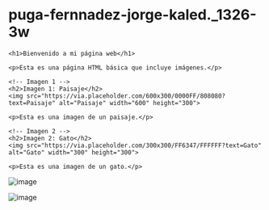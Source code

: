 # puga-fernnadez-jorge-kaled._1326-3w

<!DOCTYPE html>
<html lang="es">
<head>
    <meta charset="UTF-8">
    <meta name="viewport" content="width=device-width, initial-scale=1.0">
    <title>Página Básica con Imágenes</title>
</head>
<body>

    <h1>Bienvenido a mi página web</h1>
    
    <p>Esta es una página HTML básica que incluye imágenes.</p>
    
    <!-- Imagen 1 -->
    <h2>Imagen 1: Paisaje</h2>
    <img src="https://via.placeholder.com/600x300/0000FF/808080?text=Paisaje" alt="Paisaje" width="600" height="300">

    <p>Esta es una imagen de un paisaje.</p>
    
    <!-- Imagen 2 -->
    <h2>Imagen 2: Gato</h2>
    <img src="https://via.placeholder.com/300x300/FF6347/FFFFFF?text=Gato" alt="Gato" width="300" height="300">
    
    <p>Esta es una imagen de un gato.</p>

</body>
</html>

![image](https://github.com/user-attachments/assets/9d5dfa39-e3ed-462e-a8c9-5dba97aefcba)

![image](https://github.com/user-attachments/assets/24c1f648-d096-4ac0-825b-29c562bdbdea)
